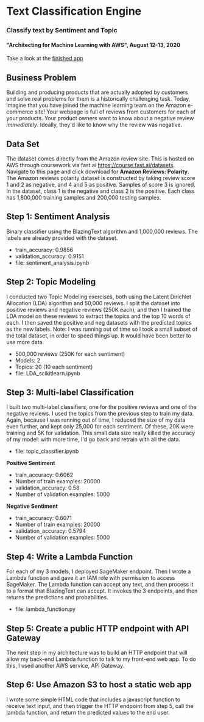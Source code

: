 # Text Classification Engine
### Classify text by Sentiment and Topic
#### "Architecting for Machine Learning with AWS", August 12-13, 2020


Take a look at the [finished app](http://polarity-reviews.s3-website-us-east-1.amazonaws.com/)

## Business Problem
Building and producing products that are actually adopted by customers and solve real problems for them is a historically challenging task. Today, imagine that you have joined the machine learning team on the Amazon e-commerce site! Your webpage is full of reviews from customers for each of your products. Your product owners want to know about a negative review *immediately*. Ideally, they'd like to know why the review was negative.

## Data Set
The dataset  comes directly from the Amazon review site. This is hosted on AWS through coursework via fast.ai https://course.fast.ai/datasets. Navigate to this page and click download for **Amazon Reviews: Polarity**. The Amazon reviews polarity dataset is constructed by taking review score 1 and 2 as negative, and 4 and 5 as positive. Samples of score 3 is ignored. In the dataset, class 1 is the negative and class 2 is the positive. Each class has 1,800,000 training samples and 200,000 testing samples.

## Step 1: Sentiment Analysis
Binary classifier using the BlazingText algorithm and 1,000,000 reviews. The labels are already provided with the dataset.
* train_accuracy: 0.9856
* validation_accuracy: 0.9151
* file: sentiment_analysis.ipynb

## Step 2: Topic Modeling
I conducted two Topic Modeling exercises, both using the Latent Dirichlet Allocation (LDA) algorithm and 50,000 reviews. I split the dataset into positive reviews and negative reviews (250K each), and then I trained the LDA model on these reviews to extract the topics and the top 10 words of each. I then saved the positive and neg datasets with the predicted topics as the new labels.
Note: I was running out of time so I took a small subset of the total dataset, in order to speed things up. It would have been better to use more data.
* 500,000 reviews (250K for each sentiment)
* Models: 2
* Topics: 20 (10 each sentiment)
* file: LDA_scikitlearn.ipynb

## Step 3: Multi-label Classification
I built two multi-label classifiers, one for the positive reviews and one of the negative reviews. I used the topics from the previous step to train my data. Again, because I was running out of time, I reduced the size of my data even further, and kept only 25,000 for each sentiment. Of these, 20K were training and 5K for validation. This small data size really killed the accuracy of my model: with more time, I'd go back and retrain with all the data.
* file: topic_classifier.ipynb

**Positive Sentiment**
* train_accuracy: 0.6062
* Number of train examples: 20000
* validation_accuracy: 0.58
* Number of validation examples: 5000

**Negative Sentiment**
* train_accuracy: 0.6071
* Number of train examples: 20000
* validation_accuracy: 0.5794
* Number of validation examples: 5000

## Step 4: Write a Lambda Function
For each of my 3 models, I deployed SageMaker endpoint. Then I wrote a Lambda function and gave it an IAM role with permission to access SageMaker. The Lambda function can accept any text, and then process it to a format that BlazingText can accept. It invokes the 3 endpoints, and then returns the predictions and probabilities.
* file: lambda_function.py

## Step 5: Create a public HTTP endpoint with API Gateway
The next step in my architecture was to build an HTTP endpoint that will allow my back-end Lambda function to talk to my front-end web app. To do this, I used another AWS service, API Gateway.

## Step 6: Use Amazon S3 to host a static web app
I wrote some simple HTML code that includes a javascript function to receive text input, and then trigger the HTTP endpoint from step 5, call the lambda function, and return the predicted values to the end user.
